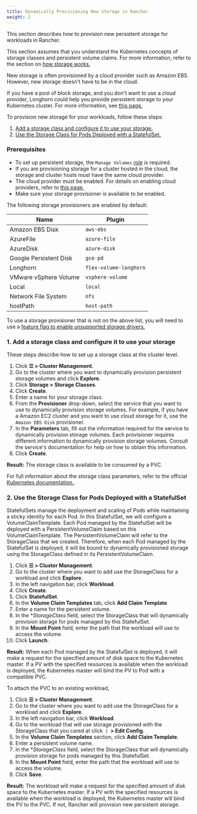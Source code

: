 ```yaml
---
title: Dynamically Provisioning New Storage in Rancher
weight: 2
---
```


This section describes how to provision new persistent storage for workloads in Rancher.

This section assumes that you understand the Kubernetes concepts of storage classes and persistent volume claims. For more information, refer to the section on [how storage works.](about-persistent-storage.md)

New storage is often provisioned by a cloud provider such as Amazon EBS. However, new storage doesn't have to be in the cloud.

If you have a pool of block storage, and you don't want to use a cloud provider, Longhorn could help you provide persistent storage to your Kubernetes cluster. For more information, see [this page.](../../../../../explanations/integrations-in-rancher/longhorn.md)

To provision new storage for your workloads, follow these steps:

1. [Add a storage class and configure it to use your storage.](#1-add-a-storage-class-and-configure-it-to-use-your-storage)
2. [Use the Storage Class for Pods Deployed with a StatefulSet.](#2-use-the-storage-class-for-pods-deployed-with-a-statefulset)

### Prerequisites

- To set up persistent storage, the `Manage Volumes` [role](../../../authentication-permissions-and-global-configuration/manage-role-based-access-control-rbac/cluster-and-project-roles.md#project-role-reference) is required.
- If you are provisioning storage for a cluster hosted in the cloud, the storage and cluster hosts must have the same cloud provider.
- The cloud provider must be enabled. For details on enabling cloud providers, refer to [this page.](../../../../../pages-for-subheaders/set-up-cloud-providers.md)
- Make sure your storage provisioner is available to be enabled.

The following storage provisioners are enabled by default:

Name | Plugin
--------|----------
Amazon EBS Disk | `aws-ebs`
AzureFile | `azure-file`
AzureDisk | `azure-disk`
Google Persistent Disk | `gce-pd`
Longhorn | `flex-volume-longhorn`
VMware vSphere Volume |  `vsphere-volume`
Local | `local`
Network File System | `nfs`
hostPath | `host-path`

To use a storage provisioner that is not on the above list, you will need to use a [feature flag to enable unsupported storage drivers.](../../../../../getting-started/installation-and-upgrade/advanced-options/enable-experimental-features/unsupported-storage-drivers.md)

### 1. Add a storage class and configure it to use your storage

These steps describe how to set up a storage class at the cluster level.

1. Click **☰ > Cluster Management**.
1. Go to the cluster where you want to dynamically provision persistent storage volumes and click **Explore**.
1. Click **Storage > Storage Classes**.
1. Click **Create**.
1. Enter a name for your storage class.
1. From the **Provisioner** drop-down, select the service that you want to use to dynamically provision storage volumes. For example, if you have a Amazon EC2 cluster and you want to use cloud storage for it, use the `Amazon EBS Disk` provisioner.
1. In the **Parameters** tab, fill out the information required for the service to dynamically provision storage volumes. Each provisioner requires different information to dynamically provision storage volumes. Consult the service's documentation for help on how to obtain this information.
1. Click **Create**.

**Result:** The storage class is available to be consumed by a PVC.

For full information about the storage class parameters, refer to the official [Kubernetes documentation.](https://kubernetes.io/docs/concepts/storage/storage-classes/#parameters).

### 2. Use the Storage Class for Pods Deployed with a StatefulSet

StatefulSets manage the deployment and scaling of Pods while maintaining a sticky identity for each Pod. In this StatefulSet, we will configure a VolumeClaimTemplate. Each Pod managed by the StatefulSet will be deployed with a PersistentVolumeClaim based on this VolumeClaimTemplate. The PersistentVolumeClaim will refer to the StorageClass that we created. Therefore, when each Pod managed by the StatefulSet is deployed, it will be bound to dynamically provisioned storage using the StorageClass defined in its PersistentVolumeClaim.

1. Click **☰ > Cluster Management**.
1. Go to the cluster where you want to add use the StorageClass for a workload and click **Explore**.
1. In the left navigation bar, click **Workload**.
1. Click **Create**.
1. Click **StatefulSet**.
1. In the **Volume Claim Templates** tab, click **Add Claim Template**.
1. Enter a name for the persistent volume.
1. In the **StorageClass* field, select the StorageClass that will dynamically provision storage for pods managed by this StatefulSet.
1. In the **Mount Point** field, enter the path that the workload will use to access the volume.
1. Click **Launch**.

**Result:** When each Pod managed by the StatefulSet is deployed, it will make a request for the specified amount of disk space to the Kubernetes master. If a PV with the specified resources is available when the workload is deployed, the Kubernetes master will bind the PV to Pod with a compatible PVC.

To attach the PVC to an existing workload,

1. Click **☰ > Cluster Management**.
1. Go to the cluster where you want to add use the StorageClass for a workload and click **Explore**.
1. In the left navigation bar, click **Workload**.
1. Go to the workload that will use storage provisioned with the StorageClass that you cared at click **⋮ > Edit Config**.
1. In the **Volume Claim Templates** section, click **Add Claim Template**.
1. Enter a persistent volume name.
1. In the **StorageClass* field, select the StorageClass that will dynamically provision storage for pods managed by this StatefulSet.
1. In the **Mount Point** field, enter the path that the workload will use to access the volume.
1. Click **Save**.

**Result:** The workload will make a request for the specified amount of disk space to the Kubernetes master. If a PV with the specified resources is available when the workload is deployed, the Kubernetes master will bind the PV to the PVC. If not, Rancher will provision new persistent storage.